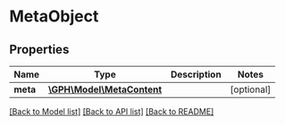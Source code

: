 # MetaObject

## Properties
Name | Type | Description | Notes
------------ | ------------- | ------------- | -------------
**meta** | [**\GPH\Model\MetaContent**](MetaContent.md) |  | [optional] 

[[Back to Model list]](../README.md#documentation-for-models) [[Back to API list]](../README.md#documentation-for-api-endpoints) [[Back to README]](../README.md)


